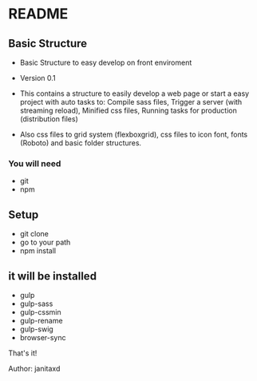 # README #

## Basic Structure ##

* Basic Structure to easy develop on front enviroment
* Version 0.1

* This contains a structure to easily develop a web page or start a easy project with auto tasks to: Compile sass files, Trigger a server (with streaming reload), Minified css files, Running tasks for production (distribution files)

* Also css files to grid system (flexboxgrid), css files to icon font, fonts (Roboto) and basic folder structures.

### You will need ###

* git
* npm

## Setup ##

* git clone
* go to your path
* npm install


## it will be installed ##
* gulp
* gulp-sass
* gulp-cssmin
* gulp-rename
* gulp-swig
* browser-sync



That's it!


Author: janitaxd
